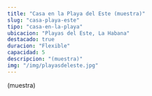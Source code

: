 ```yaml
---
title: "Casa en la Playa del Este (muestra)"
slug: "casa-playa-este"
tipo: "casa-en-la-playa"
ubicacion: "Playas del Este, La Habana"
destacado: true
duracion: "Flexible"
capacidad: 5
descripcion: "(muestra)"
img: "/img/playasdeleste.jpg"
---
```

(muestra)
